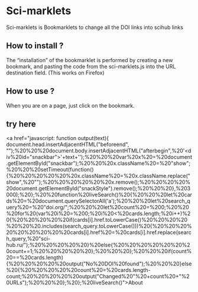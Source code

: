 # Sci-marklets
Sci-marklets is Bookmarklets to change all the DOI links into scihub links

## How to install ?
The “installation” of the bookmarklet is performed by creating a new bookmark, and pasting the code from the sci-marklets.js into the URL destination field.
(This works on Firefox)

## How to use ?
When you are on a page, just click on the bookmark.

## try here
<a href="javascript: function output(text){   document.head.insertAdjacentHTML(\"beforeend\", \"<style id='snackStyle'> \     /*snackbar layout code from https://www.w3schools.com/howto/howto_js_snackbar.asp*/ \     #snackbar%20{\%20%20%20%20%20%20%20visibility:%20hidden;%20/*%20Hidden%20by%20default.%20Visible%20on%20click%20*/\%20%20%20%20%20%20%20min-width:%20250px;%20/*%20Set%20a%20default%20minimum%20width%20*/\%20%20%20%20%20%20%20margin-left:%20-125px;%20/*%20Divide%20value%20of%20min-width%20by%202%20*/\%20%20%20%20%20%20%20background-color:%20#333;%20/*%20Black%20background%20color%20*/\%20%20%20%20%20%20%20color:%20#fff;%20/*%20White%20text%20color%20*/\%20%20%20%20%20%20%20text-align:%20center;%20/*%20Centered%20text%20*/\%20%20%20%20%20%20%20border-radius:%202px;%20/*%20Rounded%20borders%20*/\%20%20%20%20%20%20%20padding:%2016px;%20/*%20Padding%20*/\%20%20%20%20%20%20%20position:%20fixed;%20/*%20Sit%20on%20top%20of%20the%20screen%20*/\%20%20%20%20%20%20%20z-index:%201;%20/*%20Add%20a%20z-index%20if%20needed%20*/\%20%20%20%20%20%20%20left:%2050%;%20/*%20Center%20the%20snackbar%20*/\%20%20%20%20%20%20%20bottom:%2030px;%20/*%2030px%20from%20the%20bottom%20*/\%20%20%20%20%20}%20\%20%20%20%20%20/*%20Show%20the%20snackbar%20when%20clicking%20on%20a%20button%20(class%20added%20with%20JavaScript)%20*/%20\%20%20%20%20%20#snackbar.show%20{%20%20%20%20%20%20%20visibility:%20visible;%20/*%20Show%20the%20snackbar%20*/%20\%20%20%20%20%20%20%20/*%20Add%20animation:%20Take%200.5%20seconds%20to%20fade%20in%20and%20out%20the%20snackbar.\%20%20%20%20%20%20%20However,%20delay%20the%20fade%20out%20process%20for%202.5%20seconds%20*/\%20%20%20%20%20%20%20-webkit-animation:%20fadein%200.5s,%20fadeout%200.5s%202.5s;\%20%20%20%20%20%20%20animation:%20fadein%200.5s,%20fadeout%200.5s%202.5s;\%20%20%20%20%20}\%20%20%20%20%20/*%20Animations%20to%20fade%20the%20snackbar%20in%20and%20out%20*/\%20%20%20%20%20@-webkit-keyframes%20fadein%20{\%20%20%20%20%20%20%20from%20{bottom:%200;%20opacity:%200;}\%20%20%20%20%20%20%20to%20{bottom:%2030px;%20opacity:%201;}\%20%20%20%20%20}\%20%20%20%20%20@keyframes%20fadein%20{\%20%20%20%20%20%20%20from%20{bottom:%200;%20opacity:%200;}\%20%20%20%20%20%20%20to%20{bottom:%2030px;%20opacity:%201;}\%20%20%20%20%20}\%20%20%20%20%20@-webkit-keyframes%20fadeout%20{\%20%20%20%20%20%20%20from%20{bottom:%2030px;%20opacity:%201;}\%20%20%20%20%20%20%20to%20{bottom:%200;%20opacity:%200;}\%20%20%20%20%20}\%20%20%20%20%20@keyframes%20fadeout%20{\%20%20%20%20%20%20%20from%20{bottom:%2030px;%20opacity:%201;}\%20%20%20%20%20%20%20to%20{bottom:%200;%20opacity:%200;}\%20%20%20%20%20}\%20%20%20</style>\");%20%20%20document.body.insertAdjacentHTML(\"afterbegin\",%20'<div%20id=\"snackbar\">'+text+'</div>');%20%20%20var%20x%20=%20document.getElementById(\"snackbar\");%20%20%20x.className%20=%20\"show\";%20%20%20setTimeout(function(){%20%20%20%20%20%20x.className%20=%20x.className.replace(\"show\",%20\"\");%20%20%20%20%20%20x.remove();%20%20%20%20%20document.getElementById(\"snackStyle\").remove();%20%20%20},%203000);%20};%20%20function%20liveSearch()%20{%20%20%20let%20cards%20=%20document.querySelectorAll('a');%20%20%20let%20search_query%20=%20\"doi.org/\";%20%20%20let%20count%20=%200;%20%20%20for%20(var%20i%20=%200;%20i%20<%20cards.length;%20i++)%20{%20%20%20%20%20if(cards[i].href.toLowerCase()%20%20%20%20%20%20%20.includes(search_query.toLowerCase()))%20{%20%20%20%20%20%20%20%20%20cards[i].href%20=%20cards[i].href.replace(search_query,%20\"sci-hub.ru/\");%20%20%20%20%20}%20else{%20%20%20%20%20%20%20count+=1;%20%20%20%20%20};%20%20%20};%20%20%20if(count%20==%20cards.length){%20%20%20%20%20output(\"No%20DOI%20found\");%20%20%20}else%20{%20%20%20%20%20count%20=%20cards.length-count;%20%20%20%20%20output(\"Changed%20\"%20+count%20+\"%20URLs\");%20%20%20};%20};%20liveSearch()">About<a>

